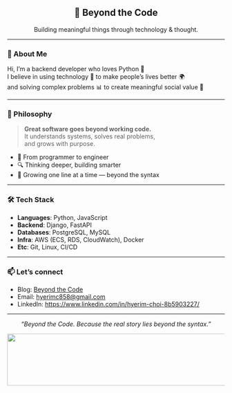 <h2 align="center">🚀 Beyond the Code</h2>
<p align="center">Building meaningful things through technology & thought.</p>

---

### 👋 About Me

Hi, I’m a backend developer who loves Python 🐍  
I believe in using technology 🔧 to make people’s lives better 🌍  
and solving complex problems 📊 to create meaningful social value 🌱

---

### 🎯 Philosophy

> **Great software goes beyond working code.**  
> It understands systems, solves real problems,  
> and grows with purpose.

- 🧠 From programmer to engineer  
- 🔍 Thinking deeper, building smarter  
- 🌱 Growing one line at a time — beyond the syntax

---

### 🛠 Tech Stack

- **Languages**: Python, JavaScript  
- **Backend**: Django, FastAPI  
- **Databases**: PostgreSQL, MySQL  
- **Infra**: AWS (ECS, RDS, CloudWatch), Docker  
- **Etc**: Git, Linux, CI/CD

---

### 📫 Let’s connect

- Blog: [Beyond the Code](https://velog.io/@rimi0108/)  
- Email: hyerimc858@gmail.com 
- LinkedIn: https://www.linkedin.com/in/hyerim-choi-8b5903227/

---

<p align="center">
  <em>“Beyond the Code. Because the real story lies beyond the syntax.”</em>
</p>

<a href="https://github.com/devxb/gitanimals">
  <img
    src="https://render.gitanimals.org/lines/rimi0108?pet-id=588662368477889103"
    width="600"
    height="120"
  />
</a>
  
